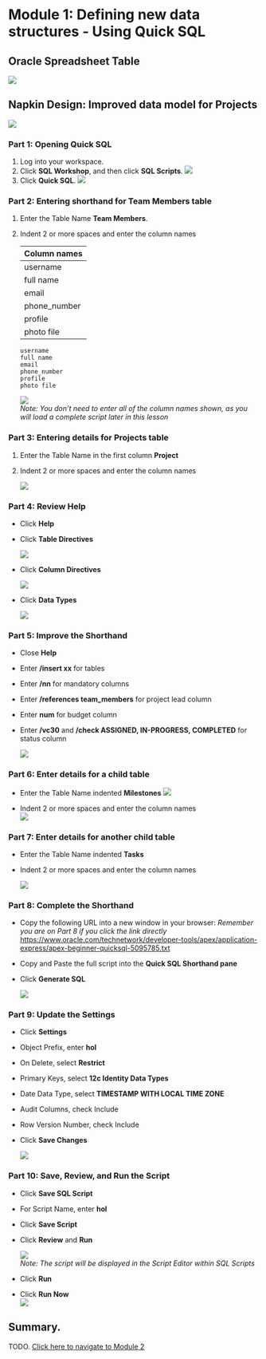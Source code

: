 # Module 1: Defining new data structures - Using Quick SQL

## Oracle Spreadsheet Table
![](images/1/oracle-spreadsheet-table.png)

## Napkin Design: Improved data model for Projects
![](images/1/napkin-design.png)

### **Part 1: Opening Quick SQL**
1. Log into your workspace.
2. Click **SQL Workshop**, and then click **SQL Scripts**.
    ![](images/1/sql-scripts.png)
3. Click **Quick SQL**.
    ![](images/1/quick-sql.png)

### **Part 2: Entering shorthand for Team Members table** 
1. Enter the Table Name **Team Members**.
2. Indent 2 or more spaces and enter the column names

    | Column names |
    | --- |
    | username |
    | full name |
    | email |
    | phone_number |
    | profile |
    | photo file |

    ```
    username 
    full name 
    email 
    phone_number 
    profile 
    photo file 
    ```




    ![](images/1/create-table-shorthand.png)  
    *Note: You don’t need to enter all of the column names shown, as you will load a complete script later in this lesson*

### **Part 3: Entering details for Projects table**
1. Enter the Table Name in the first column **Project**
2. Indent 2 or more spaces and enter the column names

    ![](images/1/project-table-shorthand.png)

### **Part 4**: Review Help

- Click **Help**
- Click **Table Directives**

    ![](images/1/review-table-directives.png)

- Click **Column Directives**

    ![](images/1/review-column-directives.png)

- Click **Data Types**

    ![](images/1/review-data-types.png)

### **Part 5**: Improve the Shorthand

- Close **Help**
- Enter **/insert xx** for tables
- Enter **/nn** for mandatory columns
- Enter **/references team_members** for project lead column
- Enter **num** for budget column
- Enter **/vc30** and **/check ASSIGNED,
IN-PROGRESS, COMPLETED** for
status column

    ![](images/1/improve-shorthand.png)

### **Part 6**: Enter details for a child table

- Enter the Table Name indented **Milestones**
    ![](images/1/child-table.png)

- Indent 2 or more spaces and
enter the column names  
    ![](images/1/column-names-child-table.png)

### **Part 7**: Enter details for another child table

- Enter the Table Name indented **Tasks**
- Indent 2 or more spaces and enter the column names

    ![](images/1/another-child-table.png)

### **Part 8**: Complete the Shorthand

- Copy the following URL into a new window in your browser:
*Remember you are on Part 8 if you click the link directly*  
https://www.oracle.com/technetwork/developer-tools/apex/application-express/apex-beginner-quicksql-5095785.txt
- Copy and Paste the full script
into the **Quick SQL Shorthand pane**
- Click **Generate SQL**

    ![](images/1/generate-sql.png)

### **Part 9**: Update the Settings

- Click **Settings**
- Object Prefix, enter **hol**
- On Delete, select **Restrict**
- Primary Keys, select **12c Identity Data Types**
- Date Data Type, select **TIMESTAMP WITH LOCAL TIME ZONE**
- Audit Columns, check Include
- Row Version Number, check Include
- Click **Save Changes**

    ![](images/1/update-settings.png)

### **Part 10**: Save, Review, and Run the Script

- Click **Save SQL Script**
- For Script Name, enter **hol**
- Click **Save Script**
- Click **Review** and **Run**

    ![](images/1/save-script.png)  
*Note: The script will be displayed in
the Script Editor within SQL Scripts*
- Click **Run**
- Click **Run Now**  
    ![](images/1/run-script.png)

## Summary.

TODO. [Click here to navigate to Module 2](2-creating-an-app-on-the-tables-from-quick-sql-using-the-create-application-wizard.md)